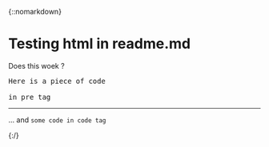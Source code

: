 {::nomarkdown}


<h1>Testing html in readme.md</h1>

Does this woek ?

<pre>
Here is a piece of code 

in pre tag
</pre>

<hr>

... and <code>some code in code tag</code>






{:/}